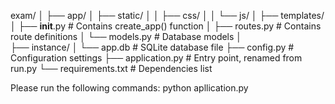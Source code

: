 exam/
│
├── app/
│   ├── static/
│   │   ├── css/
│   │   └── js/
│   ├── templates/
│   ├── __init__.py        # Contains create_app() function
│   ├── routes.py          # Contains route definitions
│   └── models.py          # Database models
│    
├── instance/
│   └── app.db             # SQLite database file
├── config.py              # Configuration settings
├── application.py         # Entry point, renamed from run.py
└── requirements.txt       # Dependencies list

Please run the following commands:
python apllication.py